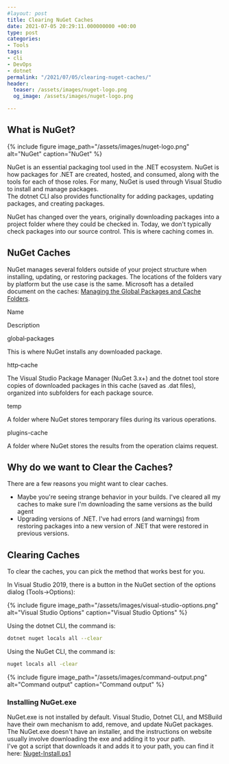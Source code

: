 ```yaml
---
#layout: post
title: Clearing NuGet Caches
date: 2021-07-05 20:29:11.000000000 +00:00
type: post
categories:
- Tools
tags:
- cli
- DevOps
- dotnet
permalink: "/2021/07/05/clearing-nuget-caches/"
header:
  teaser: /assets/images/nuget-logo.png
  og_image: /assets/images/nuget-logo.png

---
```

## What is NuGet?

{% include figure image_path="/assets/images/nuget-logo.png" alt="NuGet" caption="NuGet" %}

NuGet is an essential packaging tool used in the .NET ecosystem. NuGet is how packages for .NET are created, hosted, and consumed, along with the tools for each of those roles. For many, NuGet is used through Visual Studio to install and manage packages.  
The dotnet CLI also provides functionality for adding packages, updating packages, and creating packages.

NuGet has changed over the years, originally downloading packages into a project folder where they could be checked in. Today, we don't typically check packages into our source control. This is where caching comes in.

## NuGet Caches

NuGet manages several folders outside of your project structure when installing, updating, or restoring packages. The locations of the folders vary by platform but the use case is the same. Microsoft has a detailed document on the caches: [Managing the Global Packages and Cache Folders](https://docs.microsoft.com/en-us/nuget/consume-packages/managing-the-global-packages-and-cache-folders).

Name

Description

global‑packages

This is where NuGet installs any downloaded package.

http‑cache

The Visual Studio Package Manager (NuGet 3.x+) and the dotnet tool store copies of downloaded packages in this cache (saved as .dat files), organized into subfolders for each package source.

temp

A folder where NuGet stores temporary files during its various operations.

plugins-cache

A folder where NuGet stores the results from the operation claims request.

## Why do we want to Clear the Caches?

There are a few reasons you might want to clear caches.

*   Maybe you're seeing strange behavior in your builds. I've cleared all my caches to make sure I'm downloading the same versions as the build agent
*   Upgrading versions of .NET. I've had errors (and warnings) from restoring packages into a new version of .NET that were restored in previous versions.

## Clearing Caches

To clear the caches, you can pick the method that works best for you.

In Visual Studio 2019, there is a button in the NuGet section of the options dialog (Tools->Options):  

{% include figure image_path="/assets/images/visual-studio-options.png" alt="Visual Studio Options" caption="Visual Studio Options" %}

Using the dotnet CLI, the command is:

```bash
dotnet nuget locals all --clear
```

Using the NuGet CLI, the command is:

```bash
nuget locals all -clear
```

{% include figure image_path="/assets/images/command-output.png" alt="Command output" caption="Command output" %}

### Installing NuGet.exe

NuGet.exe is not installed by default. Visual Studio, Dotnet CLI, and MSBuild have their own mechanism to add, remove, and update NuGet packages.  
The NuGet.exe doesn't have an installer, and the instructions on website usually involve downloading the exe and adding it to your path.  
I've got a script that downloads it and adds it to your path, you can find it here: [Nuget-Install.ps1](https://gist.github.com/Codebytes/1ae354e736c88adef5b6f802597e3101)